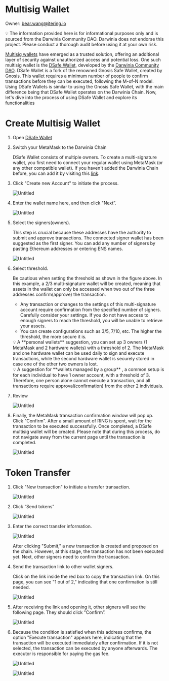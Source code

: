 # Multisig Wallet

Owner: bear.wang@itering.io

<aside>
💡 The information provided here is for informational purposes only and is sourced from the Darwinia Community DAO. Darwinia does not endorse this project. Please conduct a thorough audit before using it at your own risk.

</aside>

[Multisig wallets](https://www.coindesk.com/learn/what-is-a-multisig-wallet/) have emerged as a trusted solution, offering an additional layer of security against unauthorized access and potential loss. One such multisig wallet is the [DSafe Wallet](https://multisig.darwiniacommunitydao.xyz/), developed by the [Darwinia Community DAO](https://app.dework.xyz/darwinia-dao). DSafe Wallet is a fork of the renowned Gnosis Safe Wallet, created by Gnosis. This wallet requires a minimum number of people to confirm transactions before they can be executed, following the M-of-N model. Using DSafe Wallets is similar to using the Gnosis Safe Wallet, with the main difference being that DSafe Wallet operates on the Darwinia Chain. Now, let's dive into the process of using DSafe Wallet and explore its functionalities

# Create Multisig Wallet

1. Open [DSafe Wallet](https://multisig.darwiniacommunitydao.xyz/)
2. Switch your MetaMask to the Darwinia Chain
    
    DSafe Wallet consists of multiple owners. To create a multi-signature wallet, you first need to connect your regular wallet using MetaMask (or any other compatible wallet). If you haven't added the Darwinia Chain before, you can add it by visiting this [link](https://www.notion.so/Darwinia-Chain-db787b70edd14545a252122d1c7651d1?pvs=21).
    
3. Click "Create new Account" to initiate the process.
    
    ![Untitled](Multisig%20Wallet%20baa3edb491744e9a896f79cd44cd1cfe/Untitled.png)
    
4. Enter the wallet name here, and then click "Next”.
    
    ![Untitled](Multisig%20Wallet%20baa3edb491744e9a896f79cd44cd1cfe/Untitled%201.png)
    
5. Select the signers(owners).
    
    This step is crucial because these addresses have the authority to submit and approve transactions. The connected signer wallet has been suggested as the first signer. You can add any number of signers by pasting Ethereum addresses or entering ENS names.
    
    ![Untitled](Multisig%20Wallet%20baa3edb491744e9a896f79cd44cd1cfe/Untitled%202.png)
    
6. Select threshold.
    
    Be cautious when setting the threshold as shown in the figure above. In this example, a 2/3 multi-signature wallet will be created, meaning that assets in the wallet can only be accessed when two out of the three addresses confirm(approve) the transaction.
    
    - Any transaction or changes to the settings of this multi-signature account require confirmation from the specified number of signers. Carefully consider your settings. If you do not have access to enough signers to reach the threshold, you will be unable to retrieve your assets.
    - You can create configurations such as 3/5, 7/10, etc. The higher the threshold, the more secure it is.
    
    <aside>
    💡 A **personal wallets** suggestion, you can set up 3 owners (1 MetaMask and 2 hardware wallets) with a threshold of 2. The MetaMask and one hardware wallet can be used daily to sign and execute transactions, while the second hardware wallet is securely stored in case one of the other two owners is lost.
    
    </aside>
    
    <aside>
    💡 A suggestion for **wallets managed by a group** , a common setup is for each individual to have 1 owner account, with a threshold of 3. Therefore, one person alone cannot execute a transaction, and all transactions require approval(confirmation) from the other 2 individuals.
    
    </aside>
    
7. Review
    
    ![Untitled](Multisig%20Wallet%20baa3edb491744e9a896f79cd44cd1cfe/Untitled%203.png)
    
8. Finally, the MetaMask transaction confirmation window will pop up. Click "Confirm". After a small amount of RING is spent, wait for the transaction to be executed successfully. Once completed, a DSafe multisig wallet will be created. Please note that during this process, do not navigate away from the current page until the transaction is completed.
    
    ![Untitled](Multisig%20Wallet%20baa3edb491744e9a896f79cd44cd1cfe/Untitled%204.png)
    

# Token Transfer

1. Click "New transaction" to initiate a transfer transaction.
    
    ![Untitled](Multisig%20Wallet%20baa3edb491744e9a896f79cd44cd1cfe/Untitled%205.png)
    
2. Click “Send tokens”
    
    ![Untitled](Multisig%20Wallet%20baa3edb491744e9a896f79cd44cd1cfe/Untitled%206.png)
    
3. Enter the correct transfer information.
    
    ![Untitled](Multisig%20Wallet%20baa3edb491744e9a896f79cd44cd1cfe/Untitled%207.png)
    
    After clicking "Submit," a new transaction is created and proposed on the chain. However, at this stage, the transaction has not been executed yet. Next, other signers need to confirm the transaction.
    
4. Send the transaction link to other wallet signers.
    
    Click on the link inside the red box to copy the transaction link. On this page, you can see "1 out of 2," indicating that one confirmation is still needed.
    
    ![Untitled](Multisig%20Wallet%20baa3edb491744e9a896f79cd44cd1cfe/Untitled%208.png)
    
5. After receiving the link and opening it, other signers will see the following page. They should click "Confirm”.
    
    ![Untitled](Multisig%20Wallet%20baa3edb491744e9a896f79cd44cd1cfe/Untitled%209.png)
    
6. Because the condition is satisfied when this address confirms, the option "Execute transaction" appears here, indicating that the transaction will be executed immediately after confirmation. If it is not selected, the transaction can be executed by anyone afterwards. The executor is responsible for paying the gas fee.
    
    ![Untitled](Multisig%20Wallet%20baa3edb491744e9a896f79cd44cd1cfe/Untitled%2010.png)
    
    ![Untitled](Multisig%20Wallet%20baa3edb491744e9a896f79cd44cd1cfe/Untitled%2011.png)